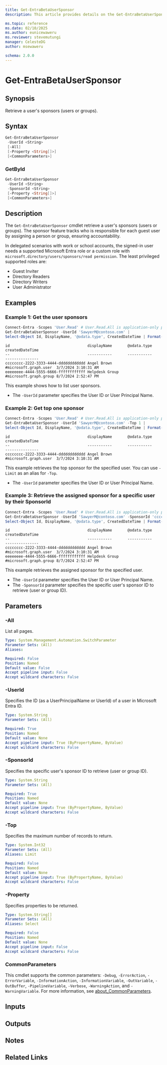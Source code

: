```yaml
---
title: Get-EntraBetaUserSponsor
description: This article provides details on the Get-EntraBetaUserSponsor command.

ms.topic: reference
ms.date: 02/10/2025
ms.author: eunicewaweru
ms.reviewer: stevemutungi
manager: CelesteDG
author: msewaweru

schema: 2.0.0
---
```


# Get-EntraBetaUserSponsor

## Synopsis

Retrieve a user's sponsors (users or groups).

## Syntax

```powershell
Get-EntraBetaUserSponsor
 -UserId <String>
 [-All]
 [-Property <String[]>]
 [<CommonParameters>]
```

### GetById

```powershell
Get-EntraBetaUserSponsor
 -UserId <String>
 -SponsorId <String>
 [-Property <String[]>]
 [<CommonParameters>]
```

## Description

The `Get-EntraBetaUserSponsor` cmdlet retrieve a user's sponsors (users or groups). The sponsor feature tracks who is responsible for each guest user by assigning a person or group, ensuring accountability.

In delegated scenarios with work or school accounts, the signed-in user needs a supported Microsoft Entra role or a custom role with `microsoft.directory/users/sponsors/read permission`. The least privileged supported roles are:

- Guest Inviter
- Directory Readers
- Directory Writers
- User Administrator

## Examples

### Example 1: Get the user sponsors

```powershell
Connect-Entra -Scopes 'User.Read' # User.Read.All is application-only permission (non-interactive login)
Get-EntraBetaUserSponsor -UserId 'SawyerM@contoso.com' |
Select-Object Id, DisplayName, '@odata.type', CreatedDateTime | Format-Table -AutoSize
```

```Output
id                                   displayName       @odata.type            createdDateTime
--                                   -----------       -----------            ---------------
cccccccc-2222-3333-4444-dddddddddddd Angel Brown       #microsoft.graph.user  3/7/2024 3:10:31 AM
eeeeeeee-4444-5555-6666-ffffffffffff Helpdesk Group    #microsoft.graph.group 8/7/2024 2:52:47 PM
```

This example shows how to list user sponsors.

- The `-UserId` parameter specifies the User ID or User Principal Name.

### Example 2: Get top one sponsor

```powershell
Connect-Entra -Scopes 'User.Read' # User.Read.All is application-only permission (non-interactive login)
Get-EntraBetaUserSponsor -UserId 'SawyerM@contoso.com' -Top 1 |
Select-Object Id, DisplayName, '@odata.type', CreatedDateTime | Format-Table -AutoSize
```

```Output
id                                   displayName       @odata.type            createdDateTime
--                                   -----------       -----------            ---------------
cccccccc-2222-3333-4444-dddddddddddd Angel Brown       #microsoft.graph.user  3/7/2024 3:10:31 AM
```

This example retrieves the top sponsor for the specified user. You can use `-Limit` as an alias for `-Top`.

- The `-UserId` parameter specifies the User ID or User Principal Name.

### Example 3: Retrieve the assigned sponsor for a specific user by their SponsorId

```powershell
Connect-Entra -Scopes 'User.Read' # User.Read.All is application-only permission (non-interactive login)
Get-EntraBetaUserSponsor -UserId 'SawyerM@contoso.com' -SponsorId 'cccccccc-2222-3333-4444-dddddddddddd' |
Select-Object Id, DisplayName, '@odata.type', CreatedDateTime | Format-Table -AutoSize
```

```Output
id                                   displayName       @odata.type            createdDateTime
--                                   -----------       -----------            ---------------
cccccccc-2222-3333-4444-dddddddddddd Angel Brown       #microsoft.graph.user  3/7/2024 3:10:31 AM
eeeeeeee-4444-5555-6666-ffffffffffff Helpdesk Group    #microsoft.graph.group 8/7/2024 2:52:47 PM
```

This example retrieves the assigned sponsor for the specified user.

- The `-UserId` parameter specifies the User ID or User Principal Name.
- The `-SponsorId` parameter specifies the specific user's sponsor ID to retrieve (user or group ID).

## Parameters

### -All

List all pages.

```yaml
Type: System.Management.Automation.SwitchParameter
Parameter Sets: (All)
Aliases:

Required: False
Position: Named
Default value: False
Accept pipeline input: False
Accept wildcard characters: False
```

### -UserId

Specifies the ID (as a UserPrincipalName or UserId) of a user in Microsoft Entra ID.

```yaml
Type: System.String
Parameter Sets: (All)

Required: True
Position: Named
Default value: None
Accept pipeline input: True (ByPropertyName, ByValue)
Accept wildcard characters: False
```

### -SponsorId

Specifies the specific user's sponsor ID to retrieve (user or group ID).

```yaml
Type: System.String
Parameter Sets: (All)

Required: True
Position: Named
Default value: None
Accept pipeline input: True (ByPropertyName, ByValue)
Accept wildcard characters: False
```

### -Top

Specifies the maximum number of records to return.

```yaml
Type: System.Int32
Parameter Sets: (All)
Aliases: Limit

Required: False
Position: Named
Default value: None
Accept pipeline input: True (ByPropertyName, ByValue)
Accept wildcard characters: False
```

### -Property

Specifies properties to be returned.

```yaml
Type: System.String[]
Parameter Sets: (All)
Aliases: Select

Required: False
Position: Named
Default value: None
Accept pipeline input: False
Accept wildcard characters: False
```

### CommonParameters

This cmdlet supports the common parameters: `-Debug`, `-ErrorAction`, `-ErrorVariable`, `-InformationAction`, `-InformationVariable`, `-OutVariable`, `-OutBuffer`, `-PipelineVariable`, `-Verbose`, `-WarningAction`, and `-WarningVariable`. For more information, see [about_CommonParameters](https://go.microsoft.com/fwlink/?LinkID=113216).

## Inputs

## Outputs

## Notes

## Related Links

